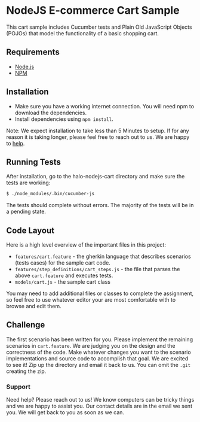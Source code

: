 # NodeJS E-commerce Cart Sample

This cart sample includes Cucumber tests and Plain Old JavaScript Objects (POJOs) that model the functionality of a basic shopping cart.

## Requirements

* [Node.js](http://nodejs.org)
* [NPM](http://npmjs.org)

## Installation

   * Make sure you have a working internet connection. You will need npm to download the dependencies.
   * Install dependencies using `npm install`.

Note: We expect installation to take less than 5 Minutes to setup. If for any reason it is taking longer, please feel free to reach out to us. We are happy to [help](#support).

## Running Tests

After installation, go to the halo-nodejs-cart directory and make sure the tests are working:

```bash
$ ./node_modules/.bin/cucumber-js
```

The tests should complete without errors. The majority of the tests will be in a pending state.

## Code Layout

Here is a high level overview of the important files in this project:

   * `features/cart.feature` - the gherkin language that describes scenarios (tests cases) for the sample cart code.
   * `features/step_definitions/cart_steps.js` - the file that parses the above `cart.feature` and executes tests.
   * `models/cart.js` - the sample cart class

You may need to add additional files or classes to complete the assignment, so feel free to use whatever editor your are most comfortable with to browse and edit them.

## Challenge

The first scenario has been written for you. Please implement the remaining scenarios in `cart.feature`. We are judging you on the design and the correctness of the code. Make whatever changes you want to the scenario implementations and source code to accomplish that goal. We are excited to see it! Zip up the directory and email it back to us. You can omit the `.git` creating the zip.

### Support

Need help? Please reach out to us! We know computers can be tricky things and we are happy to assist you. Our contact details are in the email we sent you. We will get back to you as soon as we can.

